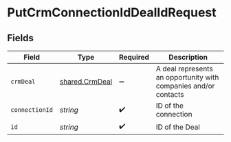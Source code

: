 # PutCrmConnectionIdDealIdRequest


## Fields

| Field                                                           | Type                                                            | Required                                                        | Description                                                     |
| --------------------------------------------------------------- | --------------------------------------------------------------- | --------------------------------------------------------------- | --------------------------------------------------------------- |
| `crmDeal`                                                       | [shared.CrmDeal](../../models/shared/crmdeal.md)                | :heavy_minus_sign:                                              | A deal represents an opportunity with companies and/or contacts |
| `connectionId`                                                  | *string*                                                        | :heavy_check_mark:                                              | ID of the connection                                            |
| `id`                                                            | *string*                                                        | :heavy_check_mark:                                              | ID of the Deal                                                  |